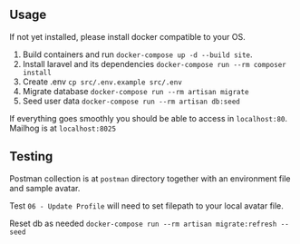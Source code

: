 
## Usage

If not yet installed, please install docker compatible to your OS.

1. Build containers and run `docker-compose up -d --build site`.
2. Install laravel and its dependencies `docker-compose run --rm composer install`
3. Create .env `cp src/.env.example src/.env`
4. Migrate database `docker-compose run --rm artisan migrate`
5. Seed user data `docker-compose run --rm artisan db:seed`

If everything goes smoothly you should be able to access in `localhost:80`. Mailhog is at `localhost:8025`

## Testing

Postman collection is at `postman` directory together with an environment file and sample avatar.

Test `06 - Update Profile` will need to set filepath to your local avatar file.

Reset db as needed `docker-compose run --rm artisan migrate:refresh --seed`